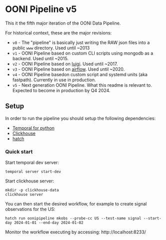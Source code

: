 # OONI Pipeline v5

This it the fifth major iteration of the OONI Data Pipeline.

For historical context, these are the major revisions:
* `v0` - The "pipeline" is basically just writing the RAW json files into a public `www` directory. Used until ~2013
* `v1` - OONI Pipeline based on custom CLI scripts using mongodb as a backend. Used until ~2015.
* `v2` - OONI Pipeline based on [luigi](https://luigi.readthedocs.io/en/stable/). Used until ~2017.
* `v3` - OONI Pipeline based on [airflow](https://airflow.apache.org/). Used until ~2020.
* `v4` - OONI Pipeline basedon custom script and systemd units (aka fastpath). Currently in use in production.
* `v5` - Next generation OONI Pipeline. What this readme is relevant to. Expected to become in production by Q4 2024.

## Setup

In order to run the pipeline you should setup the following dependencies:
* [Temporal for python](https://learn.temporal.io/getting_started/python/dev_environment/)
* [Clickhouse](https://clickhouse.com/docs/en/install)
* [hatch](https://hatch.pypa.io/1.9/install/)


### Quick start

Start temporal dev server:
```
temporal server start-dev
```

Start clickhouse server:
```
mkdir -p clickhouse-data
clickhouse server
```

You can then start the desired workflow, for example to create signal observations for the US:
```
hatch run oonipipeline mkobs --probe-cc US --test-name signal --start-day 2024-01-01 --end-day 2024-01-02
```

Monitor the workflow executing by accessing: http://localhost:8233/
